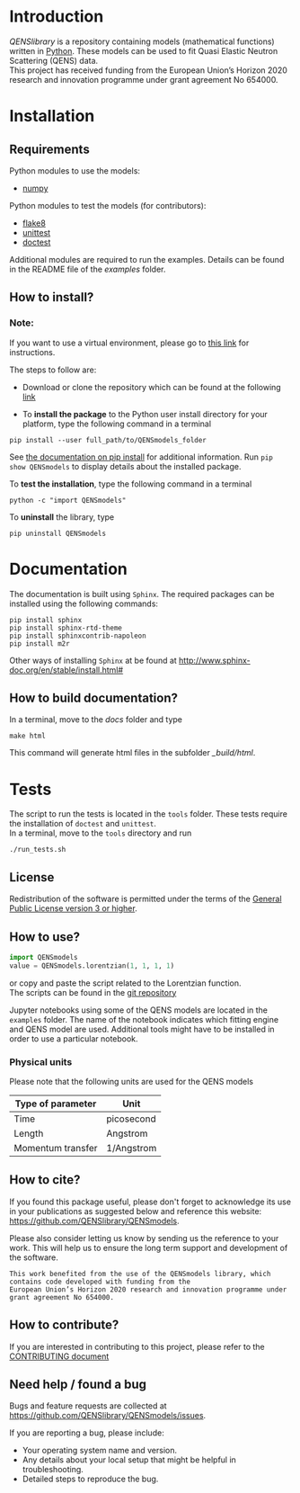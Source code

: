 # Introduction

*QENSlibrary* is a repository containing models (mathematical functions) written in [Python](https://www.python.org/).
 These models can be used to fit Quasi Elastic Neutron Scattering (QENS) data.  
 This project has received funding from the European Union’s Horizon 
 2020 research and innovation programme under grant agreement No 654000.

# Installation

## Requirements

Python modules to use the models:
- [numpy](http://www.numpy.org/)

Python modules to test the models (for contributors):
- [flake8](http://flake8.pycqa.org/en/latest/) 
- [unittest](https://docs.python.org/3/library/unittest.html)
- [doctest](https://docs.python.org/3.7/library/doctest.html)

Additional modules are required to run the examples. Details can be
found in the README file of the *examples* folder.

## How to install?

### Note: 
If you want to use a virtual environment, please go to [this link](https://conda.io/docs/user-guide/getting-started.html)
for instructions. 

The steps to follow are:  
- Download or clone the repository which can be found at the following [link](https://github.com/QENSlibrary/QENSmodels)

- To **install the package** to the Python user install directory for your platform, type the following
command in a terminal  
```
pip install --user full_path/to/QENSmodels_folder
```

See [the documentation on pip install](https://pip.pypa.io/en/stable/reference/pip_install/#editable-installs) for 
additional information. Run `pip show QENSmodels` to display details about the installed package.

To **test the installation**, type the following command in a terminal


```
python -c "import QENSmodels"
```

To **uninstall** the library, type

```
pip uninstall QENSmodels
```

# Documentation
The documentation is built using `Sphinx`. The required packages can be
installed using the following commands:

```
pip install sphinx
pip install sphinx-rtd-theme
pip install sphinxcontrib-napoleon
pip install m2r
```

Other ways of installing `Sphinx` at be found at
http://www.sphinx-doc.org/en/stable/install.html#


## How to build documentation?

In a terminal, move to the *docs* folder and type

   `make html`

This command will generate html files in the subfolder *_build/html*.

# Tests
The script to run the tests is located in the `tools` folder. 
These tests require the installation of `doctest` and `unittest`.  
In a terminal, move to the `tools` directory and run
```
./run_tests.sh
```
 
## License

Redistribution of the software is permitted under the terms of the 
[General Public License version 3 or higher](https://www.gnu.org/licenses/gpl-3.0.en.html).

## How to use?

```python
import QENSmodels
value = QENSmodels.lorentzian(1, 1, 1, 1)

```
or copy and paste the script related to the Lorentzian function.  
The scripts can be found in the 
[git repository](https://github.com/QENSlibrary/QENSmodels)

Jupyter notebooks using some of the QENS models are located in the `examples` 
folder. The name of the notebook indicates which fitting engine and QENS model 
are used. Additional tools might have to be installed in order to use a 
particular notebook.

### Physical units
Please note that the following units are used for the QENS models

| Type of parameter | Unit          |
| ----------------- |---------------|
| Time              | picosecond    |
| Length            | Angstrom      |
| Momentum transfer | 1/Angstrom    |


## How to cite?

If you found this package useful, please don't forget to acknowledge its use in your publications 
as suggested below and reference this website: https://github.com/QENSlibrary/QENSmodels. 

Please also consider letting us know by sending us the reference to your work. 
This will help us to ensure the long term support and development of the software.

    This work benefited from the use of the QENSmodels library, which contains code developed with funding from the 
    European Union’s Horizon 2020 research and innovation programme under grant agreement No 654000. 


## How to contribute?

If you are interested in contributing to this project, please refer to the
 [CONTRIBUTING document](https://github.com/QENSlibrary/QENSmodels/blob/master/CONTRIBUTING.md)

## Need help / found a bug

Bugs and feature requests are collected at 
https://github.com/QENSlibrary/QENSmodels/issues.

If you are reporting a bug, please include:

- Your operating system name and version.
- Any details about your local setup that might be helpful in troubleshooting.
- Detailed steps to reproduce the bug.
